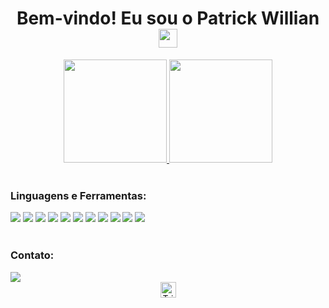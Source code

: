 <h1 align="center">
  Bem-vindo! Eu sou o Patrick Willian
  <img src="https://i.imgur.com/ATEHSYp.gif" width="30px"/>
</h1>

<div align="center">
  <a href="https://github.com/TrickAndrade/">
    <img height="165em" src="https://github-readme-stats.vercel.app/api?username=TrickAndrade&show_icons=true&theme=transparent"/>
    <img height="165em" src="https://github-readme-stats.vercel.app/api/top-langs/?username=TrickAndrade&theme=transparent"/>
  </a>
</div>

<!-- https://dev.to/envoy_/150-badges-for-github-pnk -->

<div align="left" style="display: inline_block"><br>
  <h3 align="left">Linguagens e Ferramentas:</h3>
    <a href="#"><img src="https://img.shields.io/badge/HTML-E34F26?style=for-the-badge&logo=html5&logoColor=white"></a>
    <a href="#"><img src="https://img.shields.io/badge/CSS-1572B6?style=for-the-badge&logo=css3&logoColor=white"></a> 
    <a href="#"><img src="https://img.shields.io/badge/JavaScript-F7DF1E?style=for-the-badge&logo=javascript&logoColor=white"></a> 
    <a href="https://github.com/TrickAndrade/React"><img src="https://img.shields.io/badge/React-61DAFB?style=for-the-badge&logo=react&logoColor=black"></a>
    <a href="#"><img src="https://img.shields.io/badge/.NET-5C2D91?style=for-the-badge&logo=.net&logoColor=white"></a> 
    <a href="https://github.com/TrickAndrade/C-Sharp"><img src="https://img.shields.io/badge/C%23-239120?style=for-the-badge&logo=c-sharp&logoColor=white"></a> 
    <a href="#"><img src="https://img.shields.io/badge/Java-ED8B00?style=for-the-badge&logo=openjdk&logoColor=white"></a> 
    <a href="https://github.com/TrickAndrade/C"><img src="https://img.shields.io/badge/C-00599C?style=for-the-badge&logo=c&logoColor=white"></a> 
    <a href="#"><img src="https://img.shields.io/badge/Python-14354C?style=for-the-badge&logo=python&logoColor=white"></a> 
    <a href="#"><img src="https://img.shields.io/badge/Microsoft_SQL_Server-CC2927?style=for-the-badge&logo=microsoft-sql-server&logoColor=white"></a> 
    <a href="https://github.com/TrickAndrade/SQL/tree/main/PostgreSQL"><img src="https://img.shields.io/badge/PostgreSQL-316192?style=for-the-badge&logo=postgresql&logoColor=white"></a> 
</div>

<div align="left" style="display: inline_block"><br>
  <h3 align="left">Contato:</h3>
  <a href="https://www.linkedin.com/in/patrick-patrick-willian-87b68634b/" target="_blank"><img src="https://img.shields.io/badge/-LinkedIn-%230077B5?style=for-the-badge&logo=linkedin&logoColor=white" target="_blank"></a> 
</div>

<div align="center">
  <a href="#"><img height="25" src="https://komarev.com/ghpvc/?username=TrickAndrade&label=Profile%20Views&color=0165f1&style=flat" alt="TrickAndrade"/></a> 
</div>
